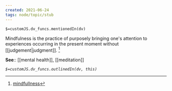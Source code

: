 ```yaml
---
created: 2021-06-24
tags: node/topic/stub
---
```

`$=customJS.dv_funcs.mentionedIn(dv)`

Mindfulness is the practice of purposely bringing one's attention to experiences occurring in the present moment without [[judgement|judgment]]. [^1]


**See**:: [[mental health]], [[meditation]]

*`$=customJS.dv_funcs.outlinedIn(dv, this)`*

[^1]:[mindfullness](https://en.wikipedia.org/wiki/Mindfulness%20(disambiguation))
 